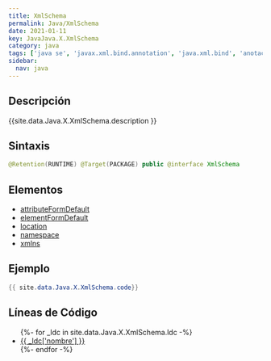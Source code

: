 ```yaml
---
title: XmlSchema
permalink: Java/XmlSchema
date: 2021-01-11
key: JavaJava.X.XmlSchema
category: java
tags: ['java se', 'javax.xml.bind.annotation', 'java.xml.bind', 'anotacion java', 'Java 1.6', 'JAXB 2.0']
sidebar: 
  nav: java
---
```


## Descripción
{{site.data.Java.X.XmlSchema.description }}

## Sintaxis
~~~java
@Retention(RUNTIME) @Target(PACKAGE) public @interface XmlSchema
~~~

## Elementos
* [attributeFormDefault](/Java/XmlSchema/attributeFormDefault)
* [elementFormDefault](/Java/XmlSchema/elementFormDefault)
* [location](/Java/XmlSchema/location)
* [namespace](/Java/XmlSchema/namespace)
* [xmlns](/Java/XmlSchema/xmlns)

## Ejemplo
~~~java
{{ site.data.Java.X.XmlSchema.code}}
~~~

## Líneas de Código
<ul>
{%- for _ldc in site.data.Java.X.XmlSchema.ldc -%}
   <li>
       <a href="{{_ldc['url'] }}">{{ _ldc['nombre'] }}</a>
   </li>
{%- endfor -%}
</ul>
